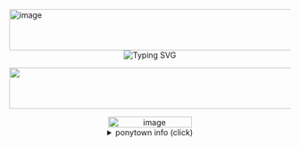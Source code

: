 <img width="2048" height="74" alt="image" src="https://github.com/user-attachments/assets/2578f6a6-6a9b-414b-8ccd-676c58f38fdb" />  

<div align=center>

 <img src="https://readme-typing-svg.demolab.com?font=Emilys+Candy&size=25&pause10&color=b01700&center=true&vCenter=true&width=1550&lines=get+digging+bomby,+the+ingredients+are+probably+underground." alt="Typing SVG" />

<div align=center>

<p align="center"> 
 


<img width="2048" height="74" alt="image" src="https://github.com/user-attachments/assets/4e24e292-5075-43a6-8bbb-4f139ee34b65" />



<div></div>

 <img width="150" height="20" alt="image" src="https://github.com/user-attachments/assets/f456464c-cfd6-473c-ad3a-3fec71204dc9" />

 <details> <summary>ponytown info (click)</summary> 'im stuck with the kidnapper!?' 'your literally tried murdering me.'
<br>
  

# ponytown basics

helloo! call me mike! i adore making friends so if u want to PLEASE ask me :)

 O1 - *c + h are allowed in ponytown, unless with friends. you will NEVER catch me using touch triggers lol*
  ***
O2 - i use w2i only when offtab, but if im afk, no resp in guaranteed or when whispering, late resp. 

O3 - please no copying or inspo on my ponies.

O4 - i either play on computer or mobile, on mobile i may be a bit slower than usual.
***
O5 - please avoid covering unless your a friend, i wont get mad but its annoying.

O6 - i rarely ever have dni, dnuid, dniuf in my name, so you cant pretty much interact whenever, except for when im afk.

O7 - i may get really awkward sometimes and respond with 'oh' or just kinda move around when i dont know what to say, so sorry if that happens.

O8 - for pronouns i use he/him or they/them. please never use fem terms. (i should update to genderfaun..)

<div></div>

<div align=center>

[basic dni criteria](https://basic-dni.crd.co/)

ok bye
***

